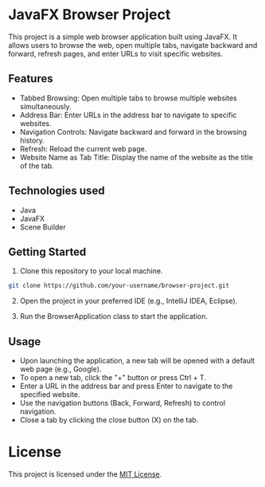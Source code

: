 # JavaFX Browser Project

This project is a simple web browser application built using JavaFX. It allows users to browse the web, open multiple tabs, navigate backward and forward, refresh pages, and enter URLs to visit specific websites.

## Features

* Tabbed Browsing: Open multiple tabs to browse multiple websites simultaneously.
* Address Bar: Enter URLs in the address bar to navigate to specific websites.
* Navigation Controls: Navigate backward and forward in the browsing history.
* Refresh: Reload the current web page.
* Website Name as Tab Title: Display the name of the website as the title of the tab.

## Technologies used

* Java
* JavaFX
* Scene Builder

## Getting Started

1. Clone this repository to your local machine.

```sh
git clone https://github.com/your-username/browser-project.git
```

2. Open the project in your preferred IDE (e.g., IntelliJ IDEA, Eclipse).

3. Run the BrowserApplication class to start the application.

## Usage

* Upon launching the application, a new tab will be opened with a default web page (e.g., Google).
* To open a new tab, click the "+" button or press Ctrl + T.
* Enter a URL in the address bar and press Enter to navigate to the specified website.
* Use the navigation buttons (Back, Forward, Refresh) to control navigation.
* Close a tab by clicking the close button (X) on the tab.

# License

This project is licensed under the [MIT License](LICENSE).